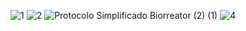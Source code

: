 ![1](https://github.com/user-attachments/assets/1d6cc036-c159-48c2-ae77-6dae83c2990a)
![2](https://github.com/user-attachments/assets/8171610a-8ed5-497c-9f6c-df14d753e8f2)
![Protocolo Simplificado Biorreator (2) (1)](https://github.com/user-attachments/assets/b48699db-3dfa-40f1-83e5-04b08f439d0c)
![4](https://github.com/user-attachments/assets/5f4c5078-775b-449d-934c-6c43b4c29003)
